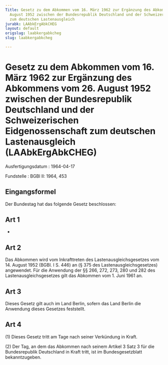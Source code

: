 ```yaml
---
Title: Gesetz zu dem Abkommen vom 16. März 1962 zur Ergänzung des Abkommens vom 26.
  August 1952 zwischen der Bundesrepublik Deutschland und der Schweizerischen Eidgenossenschaft
  zum deutschen Lastenausgleich
jurabk: LAAbkErgAbkCHEG
layout: default
origslug: laabkergabkcheg
slug: laabkergabkcheg

---
```


# Gesetz zu dem Abkommen vom 16. März 1962 zur Ergänzung des Abkommens vom 26. August 1952 zwischen der Bundesrepublik Deutschland und der Schweizerischen Eidgenossenschaft zum deutschen Lastenausgleich (LAAbkErgAbkCHEG)

Ausfertigungsdatum
:   1964-04-17

Fundstelle
:   BGBl II: 1964, 453



## Eingangsformel

Der Bundestag hat das folgende Gesetz beschlossen:


## Art 1

-


## Art 2

Das Abkommen wird vom Inkrafttreten des Lastenausgleichsgesetzes vom 14. August 1952 (BGBl. I S. 446) an (§ 375 des Lastenausgleichsgesetzes) angewendet. Für die Anwendung der §§ 266, 272, 273, 280 und 282 des Lastenausgleichsgesetzes gilt das Abkommen vom 1. Juni 1961 an.


## Art 3

Dieses Gesetz gilt auch im Land Berlin, sofern das Land Berlin die Anwendung dieses Gesetzes feststellt.


## Art 4

(1) Dieses Gesetz tritt am Tage nach seiner Verkündung in Kraft.

(2) Der Tag, an dem das Abkommen nach seinem Artikel 3 Satz 3 für die Bundesrepublik Deutschland in Kraft tritt, ist im Bundesgesetzblatt bekanntzugeben.

